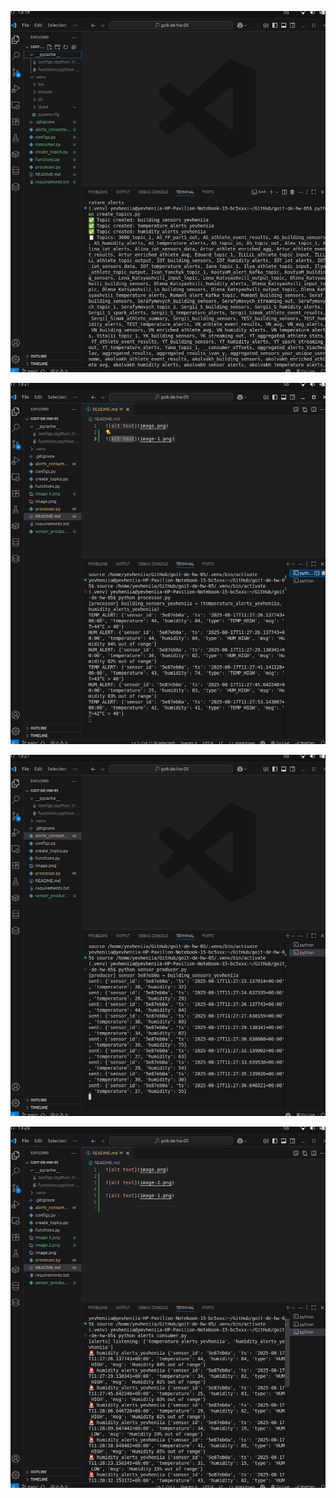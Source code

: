 ![alt text](image.png)

![alt text](image-2.png)

![alt text](image-1.png)

![alt text](image-3.png)